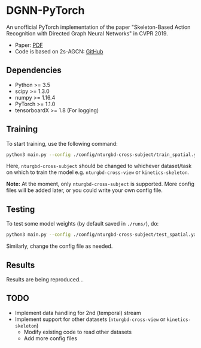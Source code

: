 # DGNN-PyTorch

An unofficial PyTorch implementation of the paper "Skeleton-Based Action Recognition with Directed Graph Neural Networks" in CVPR 2019.

- Paper: [PDF](http://openaccess.thecvf.com/content_CVPR_2019/papers/Shi_Skeleton-Based_Action_Recognition_With_Directed_Graph_Neural_Networks_CVPR_2019_paper.pdf)
- Code is based on 2s-AGCN: [GitHub](https://github.com/lshiwjx/2s-AGCN)

## Dependencies

- Python >= 3.5
- scipy >= 1.3.0
- numpy >= 1.16.4
- PyTorch >= 1.1.0
- tensorboardX >= 1.8   (For logging)

## Training

To start training, use the following command:

```bash
python3 main.py --config ./config/nturgbd-cross-subject/train_spatial.yaml
```

Here, `nturgbd-cross-subject` should be changed to whichever dataset/task on which to train the model e.g. `nturgbd-cross-view` or `kinetics-skeleton`.

**Note:** At the moment, only `nturgbd-cross-subject` is supported. More config files will be added later, or you could write your own config file.

## Testing

To test some model weights (by default saved in `./runs/`), do:

```bash
python3 main.py --config ./config/nturgbd-cross-subject/test_spatial.yaml
```

Similarly, change the config file as needed.

## Results

Results are being reproduced...

## TODO

- Implement data handling for 2nd (temporal) stream
- Implement support for other datasets (`nturgbd-cross-view` or `kinetics-skeleton`)
  - Modify existing code to read other datasets
  - Add more config files
